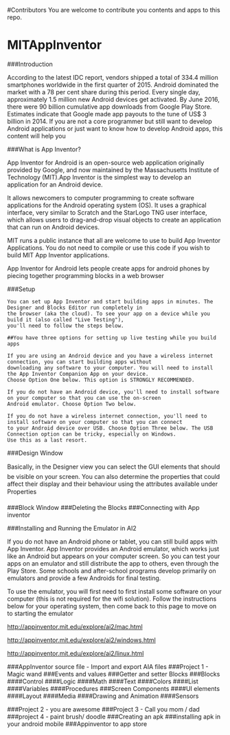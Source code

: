 #Contributors
 You are welcome to contribute you contents and apps to this repo.
 
# MITAppInventor
###Introduction 

According to the latest IDC report, vendors shipped a total of 334.4 million smartphones 
worldwide in the first quarter of 2015. Android dominated the market with a 78 per cent share
during this period. Every single day, approximately 1.5 million new Android devices get activated.
By June 2016, there were 90 billion cumulative app downloads from Google Play Store. 
Estimates indicate that Google made app payouts to the tune of US$ 3 billion in 2014. 
If you are not a core programmer but still want to develop Android applications or 
just want to know how to develop Android apps, this content will help you


###What is App Inventor?

App Inventor for Android is an open-source web application originally provided by Google, and 
now maintained by the Massachusetts Institute of Technology (MIT).App Inventor is the simplest 
way to develop an application for an Android device.

It allows newcomers to computer programming to create software applications for the 
Android operating system (OS). It uses a graphical interface, very similar to Scratch and 
the StarLogo TNG user interface, which allows users to drag-and-drop visual objects to 
create an application that can run on Android devices.

MIT runs a public instance that all are welcome to use to build App Inventor Applications. 
You do not need to compile or use this code if you wish to build MIT App Inventor applications.

App Inventor for Android lets people create apps for android phones by piecing together 
programming blocks in a web browser

###Setup 
```
You can set up App Inventor and start building apps in minutes. The Designer and Blocks Editor run completely in 
the browser (aka the cloud). To see your app on a device while you build it (also called "Live Testing"), 
you'll need to follow the steps below.

##You have three options for setting up live testing while you build apps

If you are using an Android device and you have a wireless internet connection, you can start building apps without 
downloading any software to your computer. You will need to install the App Inventor Companion App on your device. 
Choose Option One below. This option is STRONGLY RECOMMENDED.

If you do not have an Android device, you'll need to install software on your computer so that you can use the on-screen
Android emulator. Choose Option Two below.

If you do not have a wireless internet connection, you'll need to install software on your computer so that you can connect
to your Android device over USB. Choose Option Three below. The USB Connection option can be tricky, especially on Windows. 
Use this as a last resort.
```
###Design Window

Basically, in the Designer view you can select the GUI elements that should be visible on your screen. You can also determine the properties that could affect their display and their behaviour using the attributes available under Properties

###Block Window
###Deleting the Blocks
###Connecting with App inventor



###Installing and Running the Emulator in AI2

If you do not have an Android phone or tablet, you can still build apps with App Inventor. App Inventor provides an Android 
emulator, which works just like an Android but appears on your computer screen. So you can test your apps on an emulator and 
still distribute the app to others, even through the Play Store. Some schools and after-school programs develop primarily on 
emulators and provide a few Androids for final testing.

To use the emulator, you will first need to first install some software on your computer (this is not required for the 
wifi solution). Follow the instructions below for your operating system, then come back to this page to move on to 
starting the emulator

http://appinventor.mit.edu/explore/ai2/mac.html

http://appinventor.mit.edu/explore/ai2/windows.html

http://appinventor.mit.edu/explore/ai2/linux.html

###AppInventor source file - Import and export AIA files 
###Project 1 - Magic wand
###Events and values
###Getter and setter Blocks
###Blocks
  ####Control
  ####Logic
  ####Math
  ####Text
  ####Colors
  ####List
  ####Variables
  ####Procedures
###Screen Components
  ####UI elements
  ####Layout
  ####Media
  ####Drawing and Animation
  ####Sensors

###Project 2 - you are awesome
###Project 3 - Call you mom / dad
###project 4 - paint brush/ doodle
###Creating an apk 
###installing apk in your android mobile
###Appinventor to app store
